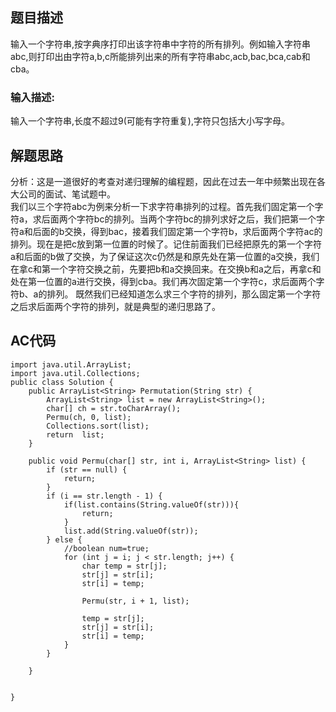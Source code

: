 ## 题目描述

输入一个字符串,按字典序打印出该字符串中字符的所有排列。例如输入字符串abc,则打印出由字符a,b,c所能排列出来的所有字符串abc,acb,bac,bca,cab和cba。

### 输入描述:
输入一个字符串,长度不超过9(可能有字符重复),字符只包括大小写字母。

## 解题思路

分析：这是一道很好的考查对递归理解的编程题，因此在过去一年中频繁出现在各大公司的面试、笔试题中。         
我们以三个字符abc为例来分析一下求字符串排列的过程。首先我们固定第一个字符a，求后面两个字符bc的排列。当两个字符bc的排列求好之后，我们把第一个字符a和后面的b交换，得到bac，接着我们固定第一个字符b，求后面两个字符ac的排列。现在是把c放到第一位置的时候了。记住前面我们已经把原先的第一个字符a和后面的b做了交换，为了保证这次c仍然是和原先处在第一位置的a交换，我们在拿c和第一个字符交换之前，先要把b和a交换回来。在交换b和a之后，再拿c和处在第一位置的a进行交换，得到cba。我们再次固定第一个字符c，求后面两个字符b、a的排列。
既然我们已经知道怎么求三个字符的排列，那么固定第一个字符之后求后面两个字符的排列，就是典型的递归思路了。


## AC代码
```
import java.util.ArrayList;  
import java.util.Collections;  
public class Solution {  
    public ArrayList<String> Permutation(String str) {  
        ArrayList<String> list = new ArrayList<String>();  
        char[] ch = str.toCharArray();  
        Permu(ch, 0, list);  
        Collections.sort(list);  
        return  list;  
    }  
  
    public void Permu(char[] str, int i, ArrayList<String> list) {  
        if (str == null) {  
            return;  
        }  
        if (i == str.length - 1) {  
            if(list.contains(String.valueOf(str))){  
                return;  
            }  
            list.add(String.valueOf(str));  
        } else {  
            //boolean num=true;  
            for (int j = i; j < str.length; j++) {  
                char temp = str[j];  
                str[j] = str[i];  
                str[i] = temp;  
  
                Permu(str, i + 1, list);  
  
                temp = str[j];  
                str[j] = str[i];  
                str[i] = temp;  
            }  
        }  
  
    }  
  
  
}  
```